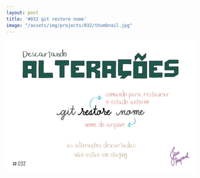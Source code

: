 ```yaml
---
layout: post
title: '#032 git restore nome'
image: "/assets/img/projects/032/thumbnail.jpg"
---
```


<img alt="Para descartar as alterações de um arquivo que não está em staging use o comando git restore nome" src="/assets/img/projects/032/full.jpg">